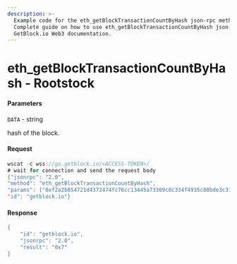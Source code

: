 ```yaml
---
description: >-
  Example code for the eth_getBlockTransactionCountByHash json-rpc method.
  Сomplete guide on how to use eth_getBlockTransactionCountByHash json-rpc in
  GetBlock.io Web3 documentation.
---
```


# eth\_getBlockTransactionCountByHash - Rootstock

#### Parameters

`DATA` - string

hash of the block.

#### Request

```java
wscat -c wss://go.getblock.io/<ACCESS-TOKEN>/
# wait for connection and send the request body 
{"jsonrpc": "2.0",
"method": "eth_getBlockTransactionCountByHash",
"params": ["0xf2a2b854721d4372474fc76cc13445a73369c0c334f4935c88bde3c310f28c9a"],
"id": "getblock.io"}
```

#### Response

```java
{
    "id": "getblock.io",
    "jsonrpc": "2.0",
    "result": "0x7"
}
```

